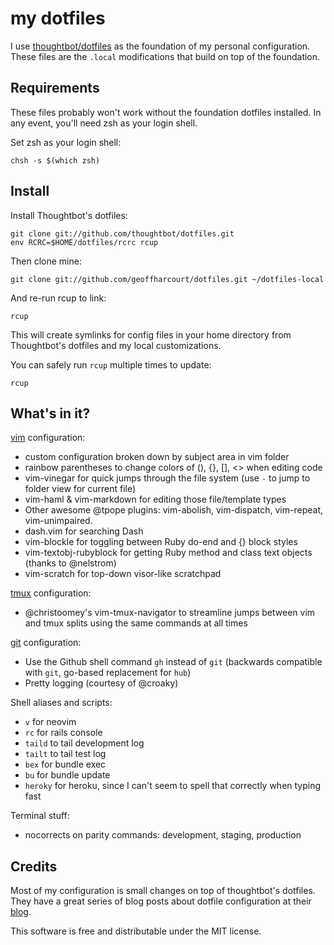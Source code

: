 my dotfiles
===================
I use [thoughtbot/dotfiles](https://github.com/thoughtbot/dotfiles) as the
foundation of my personal configuration. These files are the `.local`
modifications that build on top of the foundation.

Requirements
------------

These files probably won't work without the foundation dotfiles
installed. In any event, you'll need zsh as your login shell.

Set zsh as your login shell:

    chsh -s $(which zsh)

Install
-------

Install Thoughtbot's dotfiles:

    git clone git://github.com/thoughtbot/dotfiles.git
    env RCRC=$HOME/dotfiles/rcrc rcup

Then clone mine:

    git clone git://github.com/geoffharcourt/dotfiles.git ~/dotfiles-local

And re-run rcup to link:

    rcup


This will create symlinks for config files in your home directory from
Thoughtbot's dotfiles and my local customizations.

You can safely run `rcup` multiple times to update:

    rcup

What's in it?
-------------

[vim](http://www.vim.org/) configuration:

* custom configuration broken down by subject area in vim folder
* rainbow parentheses to change colors of (), {}, [], <> when editing code
* vim-vinegar for quick jumps through the file system (use `-` to jump to
  folder view for current file)
* vim-haml & vim-markdown for editing those file/template types
* Other awesome @tpope plugins: vim-abolish, vim-dispatch, vim-repeat,
  vim-unimpaired.
* dash.vim for searching Dash
* vim-blockle for toggling between Ruby do-end and {} block styles
* vim-textobj-rubyblock for getting Ruby method and class text objects (thanks
  to @nelstrom)
* vim-scratch for top-down visor-like scratchpad

[tmux](http://robots.thoughtbot.com/a-tmux-crash-course)
configuration:

* @christoomey's vim-tmux-navigator to streamline jumps between vim and tmux
  splits using the same commands at all times

[git](http://git-scm.com/) configuration:

* Use the Github shell command `gh` instead of `git` (backwards compatible with
  `git`, go-based replacement for `hub`)
* Pretty logging (courtesy of @croaky)

Shell aliases and scripts:

* `v` for neovim
* `rc` for rails console
* `taild` to tail development log
* `tailt` to tail test log
* `bex` for bundle exec
* `bu` for bundle update
* `heroky` for heroku, since I can't seem to spell that correctly when typing fast

Terminal stuff:
* nocorrects on parity commands: development, staging, production

Credits
-------
Most of my configuration is small changes on top of thoughtbot's dotfiles.
They have a great series of blog posts about dotfile configuration at their
[blog](http://robots.thoughtbot.com).

This software is free and distributable under the MIT license.
